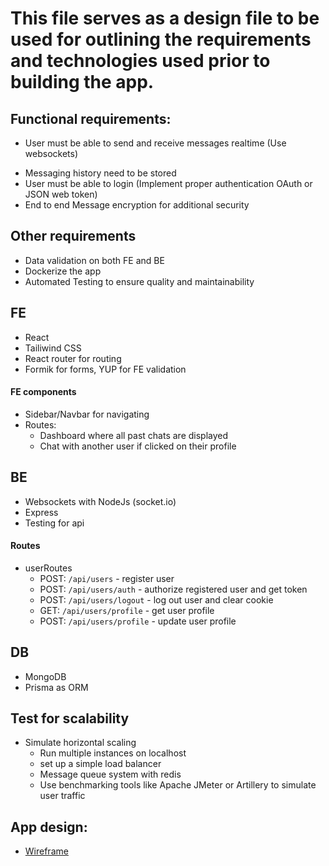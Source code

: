 # This file serves as a design file to be used for outlining the requirements and technologies used prior to building the app.

## Functional requirements:

- User must be able to send and receive messages realtime (Use websockets)
<!-- - Later implement sending of different file types and images -->
- Messaging history need to be stored
- User must be able to login (Implement proper authentication OAuth or JSON web token)
- End to end Message encryption for additional security

## Other requirements

- Data validation on both FE and BE
- Dockerize the app
- Automated Testing to ensure quality and maintainability

## FE

- React
- Tailiwind CSS
- React router for routing
- Formik for forms, YUP for FE validation

#### FE components

- Sidebar/Navbar for navigating
- Routes:
  - Dashboard where all past chats are displayed
  - Chat with another user if clicked on their profile

## BE

- Websockets with NodeJs (socket.io)
- Express
- Testing for api

#### Routes

- userRoutes
  - POST: `/api/users` - register user
  - POST: `/api/users/auth` - authorize registered user and get token
  - POST: `/api/users/logout` - log out user and clear cookie
  - GET: `/api/users/profile` - get user profile
  - POST: `/api/users/profile` - update user profile

## DB

- MongoDB
- Prisma as ORM

## Test for scalability

- Simulate horizontal scaling
  - Run multiple instances on localhost
  - set up a simple load balancer
  - Message queue system with redis
  - Use benchmarking tools like Apache JMeter or Artillery to simulate user traffic

## App design:

- [Wireframe](https://whimsical.com/muraasilat-Wd6wZgqnRpEFvQ5Mp2PJdz)
